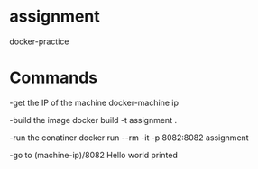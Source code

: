 # assignment
docker-practice
# Commands
-get the IP of the machine
 docker-machine ip

-build the image
docker build -t assignment .

-run the conatiner
 docker run --rm -it -p 8082:8082 assignment

-go to (machine-ip)/8082
Hello world printed
